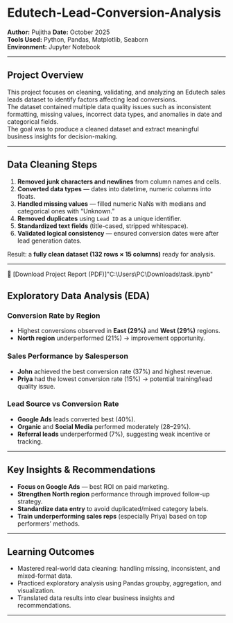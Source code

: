 # Edutech-Lead-Conversion-Analysis

**Author:** Pujitha
**Date:** October 2025  
**Tools Used:** Python, Pandas, Matplotlib, Seaborn  
**Environment:** Jupyter Notebook

---

## Project Overview
This project focuses on cleaning, validating, and analyzing an Edutech sales leads dataset to identify factors affecting lead conversions.  
The dataset contained multiple data quality issues such as inconsistent formatting, missing values, incorrect data types, and anomalies in date and categorical fields.  
The goal was to produce a cleaned dataset and extract meaningful business insights for decision-making.

---

##  Data Cleaning Steps
1. **Removed junk characters and newlines** from column names and cells.  
2. **Converted data types** — dates into datetime, numeric columns into floats.  
3. **Handled missing values** — filled numeric NaNs with medians and categorical ones with “Unknown.”  
4. **Removed duplicates** using `Lead ID` as a unique identifier.  
5. **Standardized text fields** (title-cased, stripped whitespace).  
6. **Validated logical consistency** — ensured conversion dates were after lead generation dates.  

Result: a **fully clean dataset (132 rows × 15 columns)** ready for analysis.

---
📄 [Download Project Report (PDF)]"C:\Users\PC\Downloads\task.ipynb"

## Exploratory Data Analysis (EDA)
### Conversion Rate by Region
- Highest conversions observed in **East (29%)** and **West (29%)** regions.  
- **North region** underperformed (21%) → improvement opportunity.  

### Sales Performance by Salesperson
- **John** achieved the best conversion rate (37%) and highest revenue.  
- **Priya** had the lowest conversion rate (15%) → potential training/lead quality issue.  

### Lead Source vs Conversion Rate
- **Google Ads** leads converted best (40%).  
- **Organic** and **Social Media** performed moderately (28–29%).  
- **Referral leads** underperformed (7%), suggesting weak incentive or tracking.

---

## Key Insights & Recommendations
- **Focus on Google Ads** — best ROI on paid marketing.  
- **Strengthen North region** performance through improved follow-up strategy.  
- **Standardize data entry** to avoid duplicated/mixed category labels.  
- **Train underperforming sales reps** (especially Priya) based on top performers’ methods.  

---

## Learning Outcomes
- Mastered real-world data cleaning: handling missing, inconsistent, and mixed-format data.  
- Practiced exploratory analysis using Pandas groupby, aggregation, and visualization.  
- Translated data results into clear business insights and recommendations.

---
